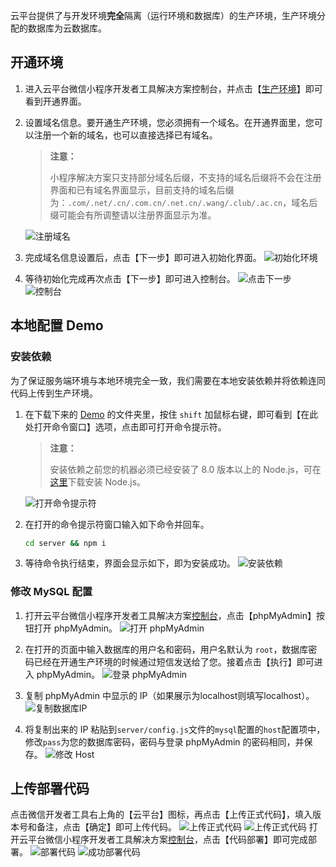 云平台提供了与开发环境**完全**隔离（运行环境和数据库）的生产环境，生产环境分配的数据库为云数据库。

## 开通环境

1. 进入云平台微信小程序开发者工具解决方案控制台，并点击【[生产环境](http://console.tcecqpoc.fsphere.cn/lav2/production)】即可看到开通界面。
2. 设置域名信息。要开通生产环境，您必须拥有一个域名。在开通界面里，您可以注册一个新的域名，也可以直接选择已有域名。
    > **注意：**
    >
    > 小程序解决方案只支持部分域名后缀，不支持的域名后缀将不会在注册界面和已有域名界面显示，目前支持的域名后缀为：`.com/.net/.cn/.com.cn/.net.cn/.wang/.club/.ac.cn`，域名后缀可能会有所调整请以注册界面显示为准。

    ![注册域名](http://imgcache.tcecqpoc.fsphere.cn/image/mc.qcloudimg.com/static/img/0308022348a04a07ee3ad7481f22535a/image.jpg)
3. 完成域名信息设置后，点击【下一步】即可进入初始化界面。
    ![初始化环境](http://imgcache.tcecqpoc.fsphere.cn/image/mc.qcloudimg.com/static/img/f27f289f5d254891facaf998da7509db/image.jpg)
4. 等待初始化完成再次点击【下一步】即可进入控制台。
    ![点击下一步](http://imgcache.tcecqpoc.fsphere.cn/image/mc.qcloudimg.com/static/img/37822d2bf36cc5c33557a4c96f257c59/image.jpg)
    ![控制台](http://imgcache.tcecqpoc.fsphere.cn/image/mc.qcloudimg.com/static/img/aa4559d0dae94b073383f3eb3748e4aa/image.jpg)

## 本地配置 Demo

### 安装依赖

为了保证服务端环境与本地环境完全一致，我们需要在本地安装依赖并将依赖连同代码上传到生产环境。

1. 在下载下来的 [Demo](http://github.com/tencentyun/wafer2-quickstart) 的文件夹里，按住 `shift` 加鼠标右键，即可看到【在此处打开命令窗口】选项，点击即可打开命令提示符。

    > **注意：**
    >
    > 安装依赖之前您的机器必须已经安装了 8.0 版本以上的 Node.js，可在[这里](http://nodejs.org)下载安装 Node.js。

    ![打开命令提示符](http://imgcache.tcecqpoc.fsphere.cn/image/mc.qcloudimg.com/static/img/d454774286e48c518e14015157824e41/image.jpg)

2. 在打开的命令提示符窗口输入如下命令并回车。

    ```bash
    cd server && npm i
    ```

3. 等待命令执行结束，界面会显示如下，即为安装成功。
    ![安装依赖](http://imgcache.tcecqpoc.fsphere.cn/image/mc.qcloudimg.com/static/img/76dc37523275ad6060e16de4fa2a0135/image.jpg)

### 修改 MySQL 配置

1. 打开云平台微信小程序开发者工具解决方案[控制台](http://console.tcecqpoc.fsphere.cn/lav2/production)，点击【phpMyAdmin】按钮打开 phpMyAdmin。
    ![打开 phpMyAdmin](http://imgcache.tcecqpoc.fsphere.cn/image/mc.qcloudimg.com/static/img/d111bf0891fa3e5b7ec81495cdce2368/image.jpg)

2. 在打开的页面中输入数据库的用户名和密码，用户名默认为 `root`，数据库密码已经在开通生产环境的时候通过短信发送给了您。接着点击【执行】即可进入 phpMyAdmin。
    ![登录 phpMyAdmin](http://imgcache.tcecqpoc.fsphere.cn/image/mc.qcloudimg.com/static/img/864c8e04e96d6571807f462a30a97531/image.jpg)

3. 复制 phpMyAdmin 中显示的 IP（如果展示为localhost则填写localhost）。
    ![复制数据库IP](http://imgcache.tcecqpoc.fsphere.cn/image/mc.qcloudimg.com/static/img/0299f0a70d179fa6ae0be5524cba77db/image.jpg)

4. 将复制出来的 IP 粘贴到`server/config.js`文件的`mysql`配置的`host`配置项中，修改`pass`为您的数据库密码，密码与登录 phpMyAdmin 的密码相同，并保存。
    ![修改 Host](http://imgcache.tcecqpoc.fsphere.cn/image/mc.qcloudimg.com/static/img/0f32489a2c1e3bb2cbccbbac307b53a8/image.jpg)

## 上传部署代码

点击微信开发者工具右上角的【云平台】图标，再点击【上传正式代码】，填入版本号和备注，点击【确定】即可上传代码。
![上传正式代码](http://imgcache.tcecqpoc.fsphere.cn/image/mc.qcloudimg.com/static/img/d2a3a708d520c96d982f7f011230c39f/image.jpg)
![上传正式代码](http://imgcache.tcecqpoc.fsphere.cn/image/mc.qcloudimg.com/static/img/b249f52dc98a2d3240ca1a9626249802/image.jpg)
打开云平台微信小程序开发者工具解决方案[控制台](http://console.tcecqpoc.fsphere.cn/lav2/production)，点击【代码部署】即可完成部署。
![部署代码](http://imgcache.tcecqpoc.fsphere.cn/image/mc.qcloudimg.com/static/img/ee13f4da4e4c386577939c89d1abd3a1/image.jpg)
![成功部署代码](http://imgcache.tcecqpoc.fsphere.cn/image/mc.qcloudimg.com/static/img/ecacf11a4e50383c217a180de09921c5/image.jpg)

